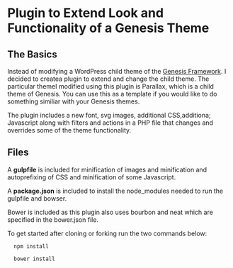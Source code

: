 # **Plugin to Extend Look and Functionality of a Genesis Theme**

## The Basics
Instead of modifying a WordPress child theme of the [Genesis Framework](https://my.studiopress.com/themes/genesis/ "Genesis Framework for WordPress"). I decided to createa plugin to extend and change the child theme. The particular themeI modified using this plugin is Parallax, which is a child theme of Genesis. You can use this as a template if you would like to do something
similiar with your Genesis themes.

The plugin includes a new font, svg images, additional CSS,additiona; Javascript along
with filters and actions in a PHP file that changes and overrides some of
the theme functionality.

## Files

A **gulpfile** is included for minification of images and minification and autoprefixing
of CSS and minification of some Javascript.

A **package.json** is included to install the node_modules needed to run the gulpfile and bowser.

Bower is included as this plugin also uses bourbon and neat which are specified in the bower.json 
file.

To get started after cloning or forking run the two commands below:
```node
  npm install
  
  bower install
```